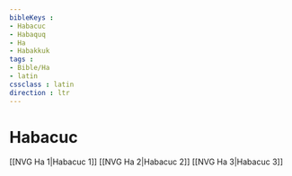 ```yaml
---
bibleKeys : 
- Habacuc
- Habaquq
- Ha
- Habakkuk
tags : 
- Bible/Ha
- latin
cssclass : latin
direction : ltr
---
```


# Habacuc

[[NVG Ha 1|Habacuc 1]]
[[NVG Ha 2|Habacuc 2]]
[[NVG Ha 3|Habacuc 3]]
